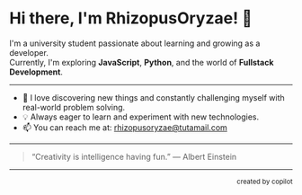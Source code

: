 # Hi there, I'm RhizopusOryzae! 👋

I'm a university student passionate about learning and growing as a developer.  
Currently, I'm exploring **JavaScript**, **Python**, and the world of **Fullstack Development**.

---

- 🌱 I love discovering new things and constantly challenging myself with real-world problem solving.
- 💡 Always eager to learn and experiment with new technologies.
- 📫 You can reach me at: [rhizopusoryzae@tutamail.com](mailto:rhizopusoryzae@tutamail.com)

---

> “Creativity is intelligence having fun.” — Albert Einstein

---

<div align="right">

<sub>created by copilot</sub>

</div>
